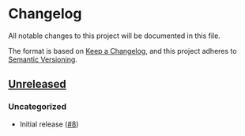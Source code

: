 # Changelog

All notable changes to this project will be documented in this file.

The format is based on [Keep a Changelog](https://keepachangelog.com/en/1.0.0/),
and this project adheres to [Semantic Versioning](https://semver.org/spec/v2.0.0.html).

## [Unreleased]

### Uncategorized

- Initial release ([#8](https://github.com/MetaMask/react-native-acm/pull/8))

[Unreleased]: git+https://github.com/MetaMask/react-native-acm.git

